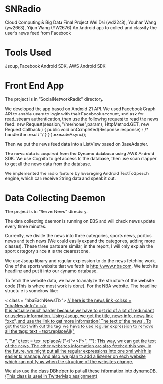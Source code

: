 SNRadio
=======
Cloud Computing & Big Data Final Project
Wei Dai (wd2248), Youhan Wang (yw2663), Yijun Wang (YW2676)
An Android app to collect and classify the user’s news feed from Facebook

Tools Used
==========
Jsoup, Facebook Android SDK, AWS Android SDK

Front End App
=============
The project is in "SocialNetworkRadio" directory.

We developed the app based on Android 21 API.  We used Facebook Graph API to enable users to login with their Facebook account, and ask for read_stream authentication, then use the following request to read the news feed:
new Request(session, "/me/home",params, HttpMethod.GET,
    new Request.Callback() {
        public void onCompleted(Response response) {
            /* handle the result */
        } } ).executeAsync();

Then we put the news feed data into a ListView based on BaseAdapter.

The news data is acquired from the Dynamo database using AWS Android SDK. We use Cognito to get access to the database, then use scan mapper to get all the news data from the database.

We implemented the radio feature by leveraging Android TextToSpeech engine, which can receive String data and speak it out.

Data Collecting Daemon
======================
The project is in "ServerNews" directory.

The data collecting daemon is running on EBS and will check news update every three minutes.

Currently, we divide the news into three categories, sports news, politics news and tech news (We could easily expand the categories, adding more classes). These three parts are similar, in the report, I will only explain the sport category since it is the clearest one.

We use Jsoup library and regular expression to do the news fetching work.  One of the sports website that we fetch is http://www.nba.com. We fetch its headline and put it into our dynamo database.

To fetch the website data, we have to analyze the structure of the website code (This is where most work is done). For the NBA website. The headline structure is somehow like:
	<div id = ”nbaNewsTabArea”>
		< class = “nbaEachNewsTbl”>
			<a href = “xxx”>  // here is the news link
			<class = “nbaNewsInfo”>
        </>
	</div>
It is actually much harder because we have to get rid of a lot of redundant or useless information.
Using Jsoup, we get the title, news info, news link “xxx”, and use the link to get more information( The text of the news). To get the text with out the tag, we have to use regular expression to remove all the tags:
text = text.replaceAll("</p>", "\n");
		text = text.replaceAll("<[^<>]*>", "");
This way, we can get the text of the news.
The other websites information are also fetched this way. In the future, we might put all the regular expressions into one xml which is easier to manage. And also, we plan to add a listener on each website which can notify us when the structure of the websites change.

We also use the class DBhelper to put all these information into dynamoDB.(This class is used in TwitterMap assignment)
